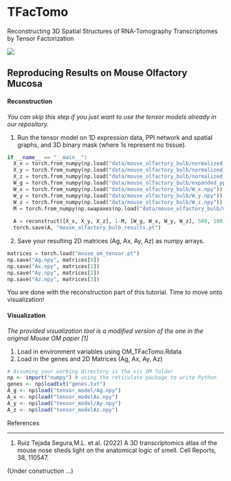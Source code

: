 # TFacTomo
Reconstructing 3D Spatial Structures of RNA-Tomography Transcriptomes by Tensor Factorization

![](https://github.com/kuanglab/TFacTomo/blob/main/figures/TFacTomo_Workflow.png)

Reproducing Results on Mouse Olfactory Mucosa
------------------------------------------------------------
#### Reconstruction

*You can skip this step if you just want to use the tensor models already in our repository.*

1. Run the tensor model on 1D expression data, PPI network and spatial graphs, and 3D binary mask (where 1s represent no tissue).

```python
if __name__ == "__main__": 
  X_x = torch.from_numpy(np.load("data/mouse_olfactory_bulb/normalized_fitted_lml_data.npy")).to(torch.float)
  X_y = torch.from_numpy(np.load("data/mouse_olfactory_bulb/normalized_fitted_dv_data.npy")).to(torch.float)
  X_z = torch.from_numpy(np.load("data/mouse_olfactory_bulb/normalized_fitted_ap_data.npy")).to(torch.float)
  W_g = torch.from_numpy(np.load("data/mouse_olfactory_bulb/expanded_ppi_adjacency_list_diagonal_filled.npy")) .to(torch.float)
  W_x = torch.from_numpy(np.load("data/mouse_olfactory_bulb/W_x.npy")).to(torch.float)
  W_y = torch.from_numpy(np.load("data/mouse_olfactory_bulb/W_y.npy")).to(torch.float)
  W_z = torch.from_numpy(np.load("data/mouse_olfactory_bulb/W_z.npy")).to(torch.float)
  M = torch.from_numpy(np.swapaxes(np.load("data/mouse_olfactory_bulb/mouse_olfactory_bulb_mask.npy"), 0, 1)).to(torch.float)
  
  A = reconstruct([X_x, X_y, X_z], 1-M, [W_g, W_x, W_y, W_z], 500, 100, 1, 1, stop_crit=0.0001, reduction="sum",  max_epoch=500)
  torch.save(A, "mouse_olfactory_bulb_results.pt")
```

2. Save your resulting 2D matrices (Ag, Ax, Ay, Az) as numpy arrays.

```python
matrices = torch.load("mouse_om_tensor.pt")
np.save("Ag.npy", matrices[0])
np.save("Ax.npy", matrices[1])
np.save("Ay.npy", matrices[2])
np.save("Az.npy", matrices[3])
```

You are done with the reconstruction part of this tutorial. Time to move onto visualization!

#### Visualization

*The provided visualization tool is a modified version of the one in the original Mouse OM paper [1]*

1. Load in environment variables using OM_TFacTomo.Rdata 
3. Load in the genes and 2D Matrices (Ag, Ax, Ay, Az)

```r
# Assuming your working directory is the vis_OM folder
np <- import("numpy") # using the reticulate package to write Python
genes <- np$loadtxt("genes.txt") 
A_g <- np$load("tensor_model/Ag.npy")
A_x <- np$load("tensor_modelAx.npy")
A_y <- np$load("tensor_model/Ay.npy")
A_z <- np$load("tensor_modelAz.npy")
```

References
_________
1. Ruiz Tejada Segura,M.L. et al. (2022) A 3D transcriptomics atlas of the mouse nose sheds light on the anatomical logic of smell. Cell Reports, 38, 110547.


(Under construction ...)
